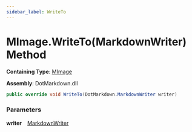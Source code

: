 ```yaml
---
sidebar_label: WriteTo
---
```


# MImage\.WriteTo\(MarkdownWriter\) Method

**Containing Type**: [MImage](../index.md)

**Assembly**: DotMarkdown\.dll

```csharp
public override void WriteTo(DotMarkdown.MarkdownWriter writer)
```

### Parameters

**writer** &ensp; [MarkdownWriter](../../../MarkdownWriter/index.md)
